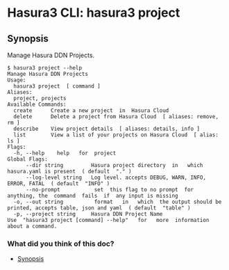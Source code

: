 # Hasura3 CLI: hasura3 project

## Synopsis​

Manage Hasura DDN Projects.

```
$ hasura3 project --help
Manage Hasura DDN Projects
Usage:
  hasura3 project  [ command ]
Aliases:
  project, projects
Available Commands:
  create      Create a new project  in  Hasura Cloud
  delete      Delete a project from Hasura Cloud  [ aliases: remove, rm ]
  describe    View project details  [ aliases: details, info ]
  list        View a list of your projects on Hasura Cloud  [ alias: ls ]
Flags:
  -h, --help    help   for  project
Global Flags:
      --dir string         Hasura project directory  in   which  hasura.yaml is present  ( default  "." )
      --log-level string   Log level. accepts DEBUG, WARN, INFO, ERROR, FATAL  ( default  "INFO" )
      --no-prompt           set  this flag to no prompt  for  anything, the  command  fails  if  any input is missing
  -o, --out string          format   in   which  the output should be printed, accepts table, json and yaml  ( default  "table" )
  -p, --project string     Hasura DDN Project Name
Use  "hasura3 project [command] --help"   for   more  information about a command.
```

### What did you think of this doc?

- [ Synopsis ](https://hasura.io/docs/3.0/cli/commands/project/#synopsis)

